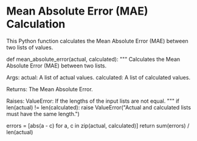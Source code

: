 # Mean Absolute Error (MAE) Calculation

This Python function calculates the Mean Absolute Error (MAE) between two lists of values.

def mean_absolute_error(actual, calculated):
  """
  Calculates the Mean Absolute Error (MAE) between two lists.

  Args:
    actual: A list of actual values.
    calculated: A list of calculated values.

  Returns:
    The Mean Absolute Error.

  Raises:
    ValueError: If the lengths of the input lists are not equal.
  """
  if len(actual) != len(calculated):
    raise ValueError("Actual and calculated lists must have the same length.")

  errors = [abs(a - c) for a, c in zip(actual, calculated)]
  return sum(errors) / len(actual)
